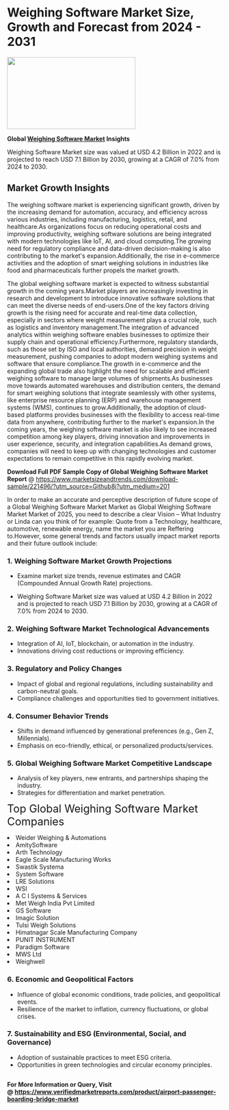 <H1>Weighing Software Market Size, Growth and Forecast from 2024 - 2031</H1><img class="aligncenter size-medium wp-image-584254" src="https://thirdeyenews.in/wp-content/uploads/2024/09/Global-Market-Research-300x168.jpeg" alt="" width="300" height="168" /><p><strong>Global&nbsp;<a href="https://www.marketsizeandtrends.com/download-sample/221496/?utm_source=Github8j?utm_medium=201">Weighing Software Market</a> Insights</strong></p><p>Weighing Software Market size was valued at USD 4.2 Billion in 2022 and is projected to reach USD 7.1 Billion by 2030, growing at a CAGR of 7.0% from 2024 to 2030.</p><p><h2>Market Growth Insights</h2> <p>The weighing software market is experiencing significant growth, driven by the increasing demand for automation, accuracy, and efficiency across various industries, including manufacturing, logistics, retail, and healthcare.As organizations focus on reducing operational costs and improving productivity, weighing software solutions are being integrated with modern technologies like IoT, AI, and cloud computing.The growing need for regulatory compliance and data-driven decision-making is also contributing to the market's expansion.Additionally, the rise in e-commerce activities and the adoption of smart weighing solutions in industries like food and pharmaceuticals further propels the market growth.</p> <p>The global weighing software market is expected to witness substantial growth in the coming years.Market players are increasingly investing in research and development to introduce innovative software solutions that can meet the diverse needs of end-users.One of the key factors driving growth is the rising need for accurate and real-time data collection, especially in sectors where weight measurement plays a crucial role, such as logistics and inventory management.The integration of advanced analytics within weighing software enables businesses to optimize their supply chain and operational efficiency.Furthermore, regulatory standards, such as those set by ISO and local authorities, demand precision in weight measurement, pushing companies to adopt modern weighing systems and software that ensure compliance.The growth in e-commerce and the expanding global trade also highlight the need for scalable and efficient weighing software to manage large volumes of shipments.As businesses move towards automated warehouses and distribution centers, the demand for smart weighing solutions that integrate seamlessly with other systems, like enterprise resource planning (ERP) and warehouse management systems (WMS), continues to grow.Additionally, the adoption of cloud-based platforms provides businesses with the flexibility to access real-time data from anywhere, contributing further to the market's expansion.In the coming years, the weighing software market is also likely to see increased competition among key players, driving innovation and improvements in user experience, security, and integration capabilities.As demand grows, companies will need to keep up with changing technologies and customer expectations to remain competitive in this rapidly evolving market.<p><span class=""><strong>Download Full PDF Sample Copy of Global Weighing Software Market Report</strong> @ <a href="https://www.marketsizeandtrends.com/download-sample/221496/?utm_source=Github8j?utm_medium=201" target="_blank">https://www.marketsizeandtrends.com/download-sample/221496/?utm_source=Github8j?utm_medium=201</a></span></p><p>In order to make an accurate and perceptive description of future scope of a Global&nbsp;Weighing Software Market Market as Global&nbsp;Weighing Software Market Market of 2025, you need to describe a clear Vision &ndash; What Industry or Linda can you think of for example: Quote from a Technology, healthcare, automotive, renewable energy, name the market you are Reffering to.However, some general trends and factors usually impact market reports and their future outlook include:</p><h3>1.&nbsp;<strong>Weighing Software Market Growth Projections</strong></h3><ul><li>Examine market size trends, revenue estimates and CAGR (Compounded Annual Growth Rate) projections.</li><li><p>Weighing Software Market size was valued at USD 4.2 Billion in 2022 and is projected to reach USD 7.1 Billion by 2030, growing at a CAGR of 7.0% from 2024 to 2030.</p></li></ul><h3>2.&nbsp;<strong>Weighing Software Market Technological Advancements</strong></h3><ul><li>Integration of AI, IoT, blockchain, or automation in the industry.</li><li>Innovations driving cost reductions or improving efficiency.</li></ul><h3>3.&nbsp;<strong>Regulatory and Policy Changes</strong></h3><ul><li>Impact of global and regional regulations, including sustainability and carbon-neutral goals.</li><li>Compliance challenges and opportunities tied to government initiatives.</li></ul><h3>4.&nbsp;<strong>Consumer Behavior Trends</strong></h3><ul><li>Shifts in demand influenced by generational preferences (e.g., Gen Z, Millennials).</li><li>Emphasis on eco-friendly, ethical, or personalized products/services.</li></ul><h3>5.&nbsp;<strong>Global Weighing Software Market Competitive Landscape</strong></h3><ul><li>Analysis of key players, new entrants, and partnerships shaping the industry.</li><li>Strategies for differentiation and market penetration.</li></ul><p data-pm-slice="1 1 []"><span style="color: inherit; font-family: inherit; font-size: 25px;">Top Global Weighing Software Market Companies</span></p><div class="" data-test-id=""><p><li>Weider Weighing & Automations</li><li> AmitySoftware</li><li> Arth Technology</li><li> Eagle Scale Manufacturing Works</li><li> Swastik Systema</li><li> System Software</li><li> LRE Solutions</li><li> WSI</li><li> A C I Systems & Services</li><li> Met Weigh India Pvt Limited</li><li> GS Software</li><li> Imagic Solution</li><li> Tulsi Weigh Solutions</li><li> Himatnagar Scale Manufacturing Company</li><li> PUNIT INSTRUMENT</li><li> Paradigm Software</li><li> MWS Ltd</li><li> Weighwell</li></p></div><h3>6.&nbsp;<strong>Economic and Geopolitical Factors</strong></h3><ul><li>Influence of global economic conditions, trade policies, and geopolitical events.</li><li>Resilience of the market to inflation, currency fluctuations, or global crises.</li></ul><h3>7.&nbsp;<strong>Sustainability and ESG (Environmental, Social, and Governance)</strong></h3><ul><li>Adoption of sustainable practices to meet ESG criteria.</li><li>Opportunities in green technologies and circular economy principles.</li></ul><h2><strong style="font-size: 14px;">For More Information or Query, Visit @&nbsp;</strong><a style="background-color: #ffffff; font-size: 14px;" href="https://www.marketsizeandtrends.com/report/weighing-software-market/" target="_blank">https://www.verifiedmarketreports.com/product/airport-passenger-boarding-bridge-market</a></h2>